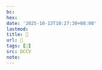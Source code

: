 ```yaml
---
bc:
hex:
date: '2025-10-13T10:27:30+08:00'
lastmod:
title: 􅎁
url: 􅎁
tags: [𩞩]
src: DCCV
note:
---
```

